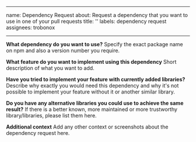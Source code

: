 <!--
SPDX-FileCopyrightText: Copyright (c) 2022-2023 trobonox <hello@trobo.tech>

SPDX-License-Identifier: Apache-2.0
-->

---
name: Dependency Request
about: Request a dependency that you want to use in one of your pull requests
title: ''
labels: dependency request
assignees: trobonox

---

**What dependency do you want to use?**
Specify the exact package name on npm and also a version number you require.

**What feature do you want to implement using this dependency**
Short description of what you want to add.

**Have you tried to implement your feature with currently added libraries?**
Describe why exactly you would need this dependency and why it's not possible to implement your feature without it or another similar library.

**Do you have any alternative libraries you could use to achieve the same result?**
If there is a better known, more maintained or more trustworthy library/libraries, please list them here.

**Additional context**
Add any other context or screenshots about the dependency request here.
